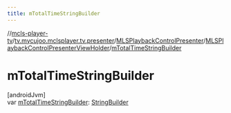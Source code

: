```yaml
---
title: mTotalTimeStringBuilder
---
```

//[mcls-player-tv](../../../../index.html)/[tv.mycujoo.mclsplayer.tv.presenter](../../index.html)/[MLSPlaybackControlPresenter](../index.html)/[MLSPlaybackControlPresenterViewHolder](index.html)/[mTotalTimeStringBuilder](m-total-time-string-builder.html)



# mTotalTimeStringBuilder



[androidJvm]\
var [mTotalTimeStringBuilder](m-total-time-string-builder.html): [StringBuilder](https://developer.android.com/reference/kotlin/java/lang/StringBuilder.html)




